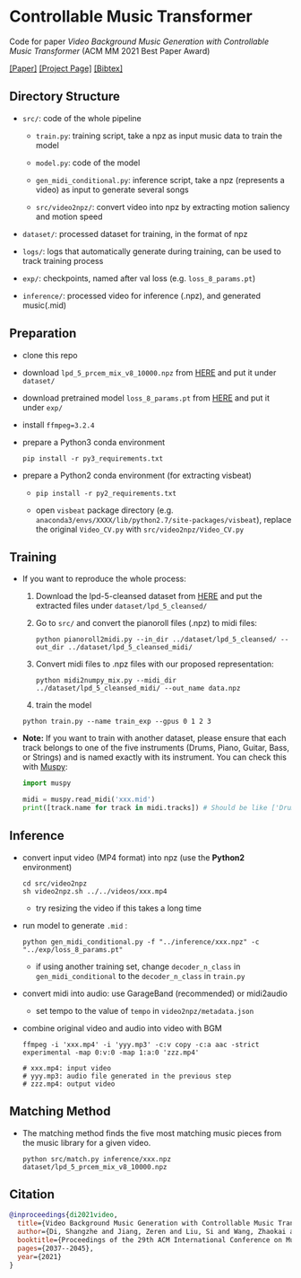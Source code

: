 # Controllable Music Transformer

Code for paper *Video Background Music Generation with Controllable Music Transformer* (ACM MM 2021 Best Paper Award) 

[[Paper]](https://wzk1015.github.io/cmt/paper.pdf) [[Project Page]](https://wzk1015.github.io/cmt/) [[Bibtex]](https://wzk1015.github.io/cmt/cmt.bib)

## Directory Structure

* `src/`: code of the whole pipeline
  * `train.py`: training script, take a npz as input music data to train the model 
  * `model.py`: code of the model
  * `gen_midi_conditional.py`: inference script, take a npz (represents a video) as input to generate several songs
  
  * `src/video2npz/`: convert video into npz by extracting motion saliency and motion speed
  
* `dataset/`: processed dataset for training, in the format of npz

* `logs/`: logs that automatically generate during training, can be used to track training process

* `exp/`: checkpoints, named after val loss (e.g. `loss_8_params.pt`)

* `inference/`: processed video for inference (.npz), and generated music(.mid) 


## Preparation

* clone this repo
* download `lpd_5_prcem_mix_v8_10000.npz`  from [HERE](https://drive.google.com/file/d/1MWnwwAdOrjC31dSy8kfyxHwv35wK0pQh/view?usp=sharing) and put it under `dataset/` 

* download pretrained model `loss_8_params.pt` from [HERE](https://drive.google.com/file/d/1Ud2-GXEr4PbRDDe-FZJwzqqZrbbWFxM-/view?usp=sharing) and put it under `exp/` 

* install `ffmpeg=3.2.4` 

* prepare a Python3 conda environment

  ```shell
  pip install -r py3_requirements.txt
  ```
  
* prepare a Python2 conda environment (for extracting visbeat)

  * ````shell
    pip install -r py2_requirements.txt
    ````
    
  * open `visbeat` package directory (e.g. `anaconda3/envs/XXXX/lib/python2.7/site-packages/visbeat`), replace the original `Video_CV.py` with `src/video2npz/Video_CV.py`

## Training

* If you want to reproduce the whole process:

  1. Download the lpd-5-cleansed dataset from [HERE](https://drive.google.com/uc?id=1yz0Ma-6cWTl6mhkrLnAVJ7RNzlQRypQ5) and put the extracted files under `dataset/lpd_5_cleansed/`

  2. Go to `src/` and convert the pianoroll files (.npz) to midi files:

     ```shell
     python pianoroll2midi.py --in_dir ../dataset/lpd_5_cleansed/ --out_dir ../dataset/lpd_5_cleansed_midi/
     ```

  3. Convert midi files to .npz files with our proposed representation:

       ```shell
       python midi2numpy_mix.py --midi_dir ../dataset/lpd_5_cleansed_midi/ --out_name data.npz 
       ```

  4. train the model

    ```shell
    python train.py --name train_exp --gpus 0 1 2 3
    ```


- **Note:** If you want to train with another dataset, please ensure that each track belongs to one of the five instruments (Drums, Piano, Guitar, Bass, or Strings) and is named exactly with its instrument. You can check this with [Muspy](https://salu133445.github.io/muspy/):

  ```python
  import muspy
  
  midi = muspy.read_midi('xxx.mid')
  print([track.name for track in midi.tracks]) # Should be like ['Drums', 'Guitar', 'Bass', 'Strings']
  ```

## Inference

* convert input video (MP4 format) into npz (use the **Python2** environment)

  ```shell
  cd src/video2npz
  sh video2npz.sh ../../videos/xxx.mp4
  ```
  
  * try resizing the video if this takes a long time
  
  
  
* run model to generate `.mid` : 

  ```shell
  python gen_midi_conditional.py -f "../inference/xxx.npz" -c "../exp/loss_8_params.pt"
  ```
  
  * if using another training set, change `decoder_n_class` in `gen_midi_conditional` to the `decoder_n_class` in `train.py`
  
  

* convert midi into audio: use GarageBand (recommended) or midi2audio 

  * set tempo to the value of  `tempo` in `video2npz/metadata.json` 

  

* combine original video and audio into video with BGM

  ````shell
  ffmpeg -i 'xxx.mp4' -i 'yyy.mp3' -c:v copy -c:a aac -strict experimental -map 0:v:0 -map 1:a:0 'zzz.mp4'
  
  # xxx.mp4: input video
  # yyy.mp3: audio file generated in the previous step
  # zzz.mp4: output video
  ````

## Matching Method

- The matching method finds the five most matching music pieces from the music library for a given video.

  ```shell
  python src/match.py inference/xxx.npz dataset/lpd_5_prcem_mix_v8_10000.npz
  ```

## Citation

```bibtex
@inproceedings{di2021video,
  title={Video Background Music Generation with Controllable Music Transformer},
  author={Di, Shangzhe and Jiang, Zeren and Liu, Si and Wang, Zhaokai and Zhu, Leyan and He, Zexin and Liu, Hongming and Yan, Shuicheng},
  booktitle={Proceedings of the 29th ACM International Conference on Multimedia},
  pages={2037--2045},
  year={2021}
}
```















